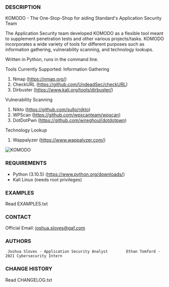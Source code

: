 ### DESCRIPTION ###

KOMODO - The One-Stop-Shop for aiding Standard's Application Security Team

The Application Security team developed KOMODO as a flexible tool meant to supplement penetration tests 
and other various projects/tasks. KOMODO incorporates a wide variety of tools for different purposes 
such as information gathering, vulnerability scanning, and technology lookups.


Written in Python, runs in the command line. 

Tools Currently Supported:
Information Gathering
1. Nmap (https://nmap.org/)
2. CheckURL (https://github.com/UndeadSec/checkURL)
3. Dirbuster (https://www.kali.org/tools/dirbuster/)

Vulnerability Scanning
1. Nikto (https://github.com/sullo/nikto)
2. WPScan (https://github.com/wpscanteam/wpscan)
3. DotDotPwn (https://github.com/wireghoul/dotdotpwn)

Technology Lookup
1. Wappalyzer (https://www.wappalyzer.com/)

![KOMODO](https://i.imgur.com/xBv1L2j.png)
### REQUIREMENTS ###

- Python (3.10.5) (https://www.python.org/downloads/)
- Kali Linux (needs root privileges)


### EXAMPLES ###

Read EXAMPLES.txt



### CONTACT ###

Official Email:   joshua.sloves@gaf.com

### AUTHORS ###

```
 Joshua Sloves - Application Security Analyst        Ethan Tomford - 2021 Cybersecurity Intern

```

### CHANGE HISTORY ###

Read CHANGELOG.txt
